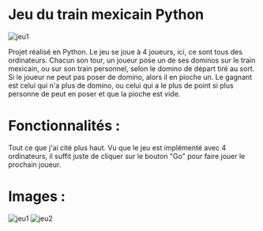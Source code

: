 # Jeu du train mexicain Python
![jeu1](https://github.com/Douroucouliii/JeuTrainMexicainPython/assets/129008147/e9945c8c-4d3c-4372-8400-cd9ac76e81b8)

Projet réalisé en Python.
Le jeu se joue à 4 joueurs, ici, ce sont tous des ordinateurs.
Chacun son tour, un joueur pose un de ses dominos sur le train mexicain, ou sur son train personnel, selon le domino de départ tiré au sort.
Si le joueur ne peut pas poser de domino, alors il en pioche un.
Le gagnant est celui qui n'a plus de domino, ou celui qui a le plus de point si plus personne de peut en poser et que la pioche est vide.

# Fonctionnalités :

Tout ce que j'ai cité plus haut.
Vu que le jeu est implémenté avec 4 ordinateurs, il suffit juste de cliquer sur le bouton "Go" pour faire jouer le prochain joueur.

# Images :

![jeu1](https://github.com/Douroucouliii/JeuTrainMexicainPython/assets/129008147/e9945c8c-4d3c-4372-8400-cd9ac76e81b8)
![jeu2](https://github.com/Douroucouliii/JeuTrainMexicainPython/assets/129008147/bbd79a46-7646-47bd-aec1-5e0cccb231b5)
